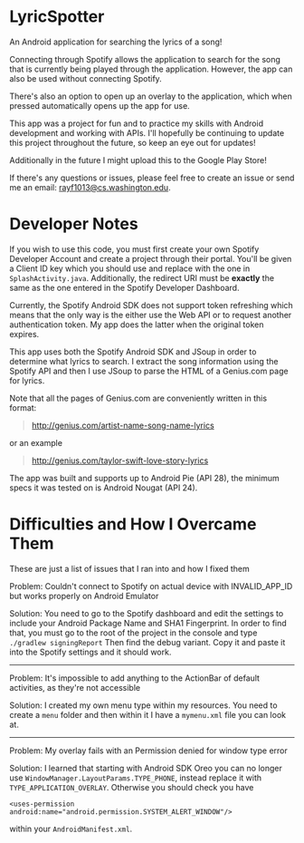 # LyricSpotter
An Android application for searching the lyrics of a song!

Connecting through Spotify allows the application to search for the song that is currently being played through the application. However, the app can also be used without connecting Spotify.

There's also an option to open up an overlay to the application, which when pressed automatically opens up the app for use.

This app was a project for fun and to practice my skills with Android development and working with APIs. I'll hopefully be continuing to update this project throughout the future, so keep an eye out for updates!

Additionally in the future I might upload this to the Google Play Store!

If there's any questions or issues, please feel free to create an issue or send me an email: rayf1013@cs.washington.edu.

# Developer Notes
If you wish to use this code, you must first create your own Spotify Developer Account and create a project through their portal. You'll be given a Client ID key which you should use and replace with the one in `SplashActivity.java`. Additionally, the redirect URI must be **exactly** the same as the one entered in the Spotify Developer Dashboard.

Currently, the Spotify Android SDK does not support token refreshing which means that the only way is the either use the Web API or to request another authentication token. My app does the latter when the original token expires.

This app uses both the Spotify Android SDK and JSoup in order to determine what lyrics to search. I extract the song information using the Spotify API and then I use JSoup to parse the HTML of a Genius.com page for lyrics.

Note that all the pages of Genius.com are conveniently written in this format:

>  http://genius.com/artist-name-song-name-lyrics

or an example

> http://genius.com/taylor-swift-love-story-lyrics

The app was built and supports up to Android Pie (API 28), the minimum specs it was tested on is Android Nougat (API 24).

# Difficulties and How I Overcame Them
These are just a list of issues that I ran into and how I fixed them

Problem: Couldn't connect to Spotify on actual device with INVALID_APP_ID but works properly on Android Emulator

Solution: You need to go to the Spotify dashboard and edit the settings to include your Android Package Name and SHA1 Fingerprint. In order to find that, you must go to the root of the project in the console and type
`./gradlew signingReport`
Then find the debug variant. Copy it and paste it into the Spotify settings and it should work.

---

Problem: It's impossible to add anything to the ActionBar of default activities, as they're not accessible

Solution: I created my own menu type within my resources. You need to create a `menu` folder and then within it I have a `mymenu.xml` file you can look at.

---

Problem: My overlay fails with an Permission denied for window type error

Solution: I learned that starting with Android SDK Oreo you can no longer use `WindowManager.LayoutParams.TYPE_PHONE`, instead replace it with `TYPE_APPLICATION_OVERLAY`. Otherwise you should check you have
```
<uses-permission android:name="android.permission.SYSTEM_ALERT_WINDOW"/>
```
within your `AndroidManifest.xml`.


